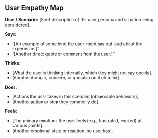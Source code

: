 <!--
## Description: Structures what a user says, thinks, does, and feels about an experience, to help teams empathize with the user's perspective.
## Usage Note: Use when analyzing user research or brainstorming user feelings about a scenario. Provide context for the user and scenario; the prompt will generate insights in each of the four empathy map quadrants.
## Instructions: The AI will prompt for any known user quotes or thoughts, actions observed, and feelings. It will then compile a coherent empathy map. Use this to uncover inconsistencies (e.g., user says one thing but thinks another) and to drive user-centric decisions.
## Attribution: Adapted from the Empathy Map framework by Dave Gray (XPLANE), widely used in design thinking.
-->

## User Empathy Map

**User / Scenario:** [Brief description of the user persona and situation being considered].

**Says:**  
- “[An example of something the user might say out loud about the experience.]”  
- “[Another direct quote or comment from the user.]”

**Thinks:**  
- [What the user is thinking internally, which they might not say openly].  
- [Another thought, concern, or question on their mind].

**Does:**  
- [Actions the user takes in this scenario (observable behaviors)].  
- [Another action or step they commonly do].

**Feels:**  
- [The primary emotions the user feels (e.g., frustrated, excited) at various points].  
- [Another emotional state or reaction the user has].
